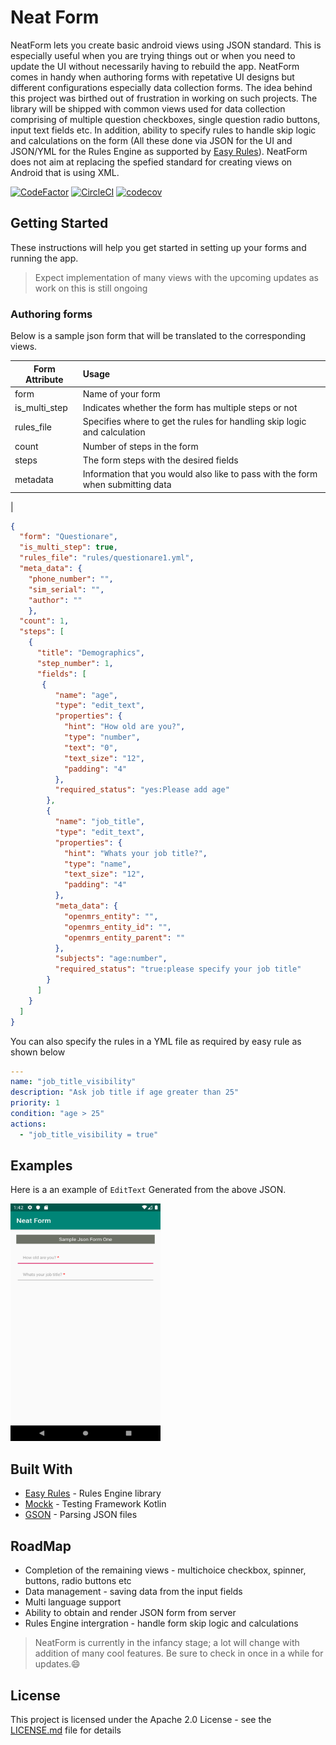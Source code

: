 # Neat Form

NeatForm lets you create basic android views using JSON standard. This is especially useful when you are trying things out or when you need to update the UI without necessarily having to rebuild the app. NeatForm comes in handy when authoring forms with repetative UI designs but different configurations especially data collection forms. The idea behind this project was birthed out of frustration in working on such projects. The library will be shipped with common views used for data collection comprising of multiple question checkboxes, single question radio buttons, input text fields etc. In addition, ability to specify rules to handle skip logic and calculations on the form (All these done via JSON for the UI and JSON/YML for the Rules Engine as supported by [Easy Rules](https://github.com/j-easy/easy-rules)). NeatForm does not aim at replacing the spefied standard for creating views on Android that is using XML.  

[![CodeFactor](https://www.codefactor.io/repository/github/ellykits/neatform/badge)](https://www.codefactor.io/repository/github/ellykits/neatform) [![CircleCI](https://circleci.com/gh/ellykits/NeatForm/tree/master.svg?style=svg)](https://circleci.com/gh/ellykits/NeatForm/tree/master) [![codecov](https://codecov.io/gh/ellykits/NeatForm/branch/master/graph/badge.svg)](https://codecov.io/gh/ellykits/NeatForm)

## Getting Started

These instructions will help you get started in setting up your forms and running the app. 
>Expect implementation of many views with the upcoming updates as work on this is still ongoing

### Authoring forms

Below is a sample json form that will be translated to the corresponding views.


| Form Attribute        | Usage                                                                             |
| ----------------------|:--------------------------------------------------------------------------------- |
| form                  |             Name of your form                                                     |
| is_multi_step         |   Indicates whether the form has multiple steps or not                            |  
| rules_file            | Specifies where to get the rules for handling skip logic and calculation          |
| count                 |               Number of steps in the form                                         |
| steps                 | The form steps with the desired fields                                            |
| metadata              | Information that you would also like to pass with the form when submitting data  
 |

```json
{
  "form": "Questionare",
  "is_multi_step": true,
  "rules_file": "rules/questionare1.yml",
  "meta_data": {
    "phone_number": "",
    "sim_serial": "",
    "author": ""
    },
  "count": 1,
  "steps": [
    {
      "title": "Demographics",
      "step_number": 1,
      "fields": [
       {
          "name": "age",
          "type": "edit_text",
          "properties": {
            "hint": "How old are you?",
            "type": "number",
            "text": "0",
            "text_size": "12",
            "padding": "4"
          },
          "required_status": "yes:Please add age"
        },
        {
          "name": "job_title",
          "type": "edit_text",
          "properties": {
            "hint": "Whats your job title?",
            "type": "name",
            "text_size": "12",
            "padding": "4"
          },
          "meta_data": {
            "openmrs_entity": "",
            "openmrs_entity_id": "",
            "openmrs_entity_parent": ""
          },
          "subjects": "age:number",
          "required_status": "true:please specify your job title"
        }
      ]
    }
  ]
}
```

You can also specify the rules in a YML file as required  by easy rule as shown below

```yaml
---
name: "job_title_visibility"
description: "Ask job title if age greater than 25"
priority: 1
condition: "age > 25"
actions:
  - "job_title_visibility = true"
```

## Examples

Here is a an example of ```EditText``` Generated from the above JSON.


<img src="pics/edit_text_1.png" height="380" width="240" />



## Built With

* [Easy Rules](https://github.com/j-easy/easy-rules) - Rules Engine library 
* [Mockk](https://mockk.io/) - Testing Framework Kotlin
* [GSON](https://github.com/google/gson) - Parsing JSON files

## RoadMap

* Completion of the remaining views - multichoice checkbox, spinner, buttons, radio buttons etc
* Data management - saving data from the input fields
* Multi language support
* Ability to obtain and render JSON form from server
* Rules Engine intergration - handle form skip logic and calculations

>NeatForm is currently in the infancy stage; a lot will change with addition of many cool features. Be sure to check in once in a while for updates.😄

## License

This project is licensed under the Apache 2.0 License - see the [LICENSE.md](LICENSE.md) file for details